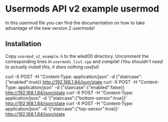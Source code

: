 # Usermods API v2 example usermod

In this usermod file you can find the documentation on how to take advantage of the new version 2 usermods!

## Installation

Copy `usermod_v2_example.h` to the wled00 directory.
Uncomment the corresponding lines in `usermods_list.cpp` and compile!
_(You shouldn't need to actually install this, it does nothing useful)_


curl -X POST -H "Content-Type: application/json" -d {"staircase":{"enabled":true}} http://192.168.1.84/json/state
curl -X POST -H "Content-Type: application/json" -d {"staircase":{"enabled":false}} http://192.168.1.84/json/state
curl -X POST -H "Content-Type: application/json" -d '{"staircase":{"bottom-sensor":true}}' http://192.168.1.84/json/state
curl -X POST -H "Content-Type: application/json" -d '{"staircase":{"top-sensor":true}}' http://192.168.1.84/json/state

